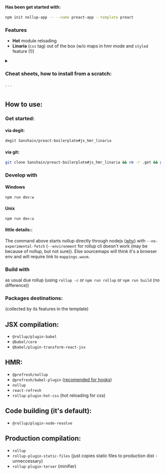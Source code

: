 #### Has been get started with: 

```sh
npm init nollup-app -- --name preact-app --template preact
```


### Features


- **Hot** module reloading
- **Linaria** (`css` tag) out of the box (w/o maps in hmr mode and `styled` feature (!))


<details>
<summary>

### Cheat sheets, how to install from a scratch:
. . .

</summary>

- Install fixed @prefresh/nollup package with the corrected exports (created due [this service](https://gitpkg.vercel.app/about)):

    ```sh
    npm install 'https://gitpkg.now.sh/Sanshain/prefresh/packages/nollup?main' -D
    ```

- Install `@linaria/rollup` with force flag (inapproproiate peer debendencies with `@linaria/rollup` package (it seems so), but I couldn't find out where is it inside linaria repository):

    ```sh
    npm i @linaria/rollup -D -f
    ```

- Install fixed `nollup` (inter alia in dev branch source-map-fast version is fixed) to drown out linaria sourcemap merging error in hmr mode (`linaria` will be without maps. Unfortunately, it's an unavoidable sacrifice). 

    ```sh
    npm i github:Sanshain/nollup#fix -D -f    
    ```
    or might to choice dev branch  as well: 
    ```sh
    npm i github:Sanshain/nollup#dev -D -f    
    ```    

- set global variable in public directory html head script: 

    ```js
    window.process = {
        env: {
            NODE_ENV: undefined
        }
    }    
    ```

- ts: create tsconfig via `tsc --init` and add next settings: 

    ```json
        "jsx": "react-jsx",                         /* Specify what JSX code is generated. */
        "jsxImportSource": "preact",                /* Specify module specifier used to import the JSX factory functions when using `jsx: 
    ```

</details>

## How to use: 

### Get started:

#### via degit:

```sh
degit Sanshain/preact-boilerplate#js_hmr_linaria
```

#### via git: 

```sh
git clone Sanshain/preact-boilerplate#js_hmr_linaria && rm -r .get && git init
```

### Develop with

#### Windows

```
npm run dev:w
```

#### Unix

```
npm run dev:u
```

#### little details::

The command above starts nollup directly through nodejs ([why](https://github.com/nodejs/node/issues/45580)) with `--no-experimental-fetch` (`--environment` for rollup cli doesn't work (may be because of nollup, but not sure)). Else sourcemaps will think it's a browser env and will require link to `mappings.wasm`.

### Build with

as usual due rollup (using `rollup -c` or `npm run rollup` or `npm run build` (no difference))

### Packages destinations:

(collected by its features in the template)

## JSX compilation: 

- `@rollup/plugin-babel`
- `@babel/core`
- `@babel/plugin-transform-react-jsx`

## HMR:

- `@prefresh/nollup`
- `@prefresh/babel-plugin` ([recomended for hooks](https://github.com/Sanshain/prefresh/tree/main/packages/nollup#using-hooks))
- `nollup`
- `react-refresh`
- `rollup-plugin-hot-css` (hot reloading for css)


## Code building (it's default): 

- `@rollup/plugin-node-resolve`

## Production compilation: 

- `rollup`
- `rollup-plugin-static-files` (just copies static files to production dist - unneccessary)
- `rollup-plugin-terser` (minifier)
